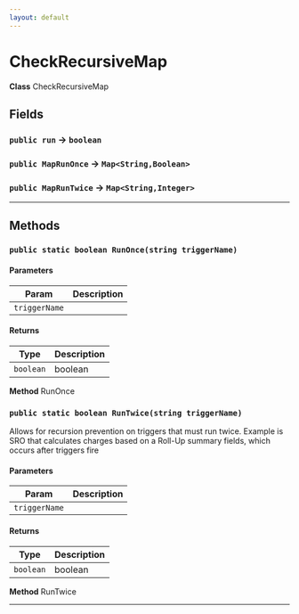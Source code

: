 ```yaml
---
layout: default
---
```

# CheckRecursiveMap



**Class** CheckRecursiveMap

## Fields

### `public run` → `boolean`


### `public MapRunOnce` → `Map<String,Boolean>`


### `public MapRunTwice` → `Map<String,Integer>`


---
## Methods
### `public static boolean RunOnce(string triggerName)`
#### Parameters

|Param|Description|
|---|---|
|`triggerName`||

#### Returns

|Type|Description|
|---|---|
|`boolean`|boolean|


**Method** RunOnce

### `public static boolean RunTwice(string triggerName)`

Allows for recursion prevention on triggers that must run twice. Example is SRO that calculates charges based on a Roll-Up summary fields, which occurs after triggers fire

#### Parameters

|Param|Description|
|---|---|
|`triggerName`||

#### Returns

|Type|Description|
|---|---|
|`boolean`|boolean|


**Method** RunTwice

---
